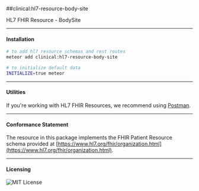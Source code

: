 ##clinical:hl7-resource-body-site

HL7 FHIR Resource - BodySite

---------------------------------------
#### Installation  

````bash
# to add hl7 resource schemas and rest routes
meteor add clinical:hl7-resource-body-site

# to initialize default data
INITIALIZE=true meteor
````

---------------------------------------
#### Utilities  

If you're working with HL7 FHIR Resources, we recommend using [Postman](https://chrome.google.com/webstore/detail/postman/fhbjgbiflinjbdggehcddcbncdddomop?hl=en).

---------------------------------------
#### Conformance Statement  

The resource in this package implements the FHIR Patient Resource schema provided at  [https://www.hl7.org/fhir/organization.html](https://www.hl7.org/fhir/organization.html).  

---------------------------------------
#### Licensing  

![MIT License](https://img.shields.io/badge/license-MIT-blue.svg)

